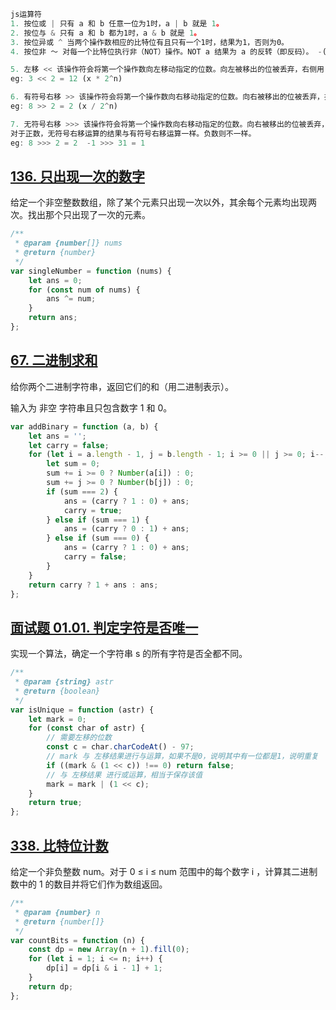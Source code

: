 ```js
js运算符
1. 按位或 | 只有 a 和 b 任意一位为1时，a | b 就是 1。
2. 按位与 & 只有 a 和 b 都为1时，a & b 就是 1。
3. 按位异或 ^ 当两个操作数相应的比特位有且只有一个1时，结果为1，否则为0。
4. 按位非 ～ 对每一个比特位执行非（NOT）操作。NOT a 结果为 a 的反转（即反码）。 -(a + 1)

5. 左移 << 该操作符会将第一个操作数向左移动指定的位数。向左被移出的位被丢弃，右侧用 0 补充。
eg: 3 << 2 = 12 (x * 2^n)

6. 有符号右移 >> 该操作符会将第一个操作数向右移动指定的位数。向右被移出的位被丢弃，拷贝最左侧的位以填充左侧。由于新的最左侧的位总是和以前相同，符号位没有被改变。所以被称作“符号传播”。
eg: 8 >> 2 = 2 (x / 2^n)

7. 无符号右移 >>> 该操作符会将第一个操作数向右移动指定的位数。向右被移出的位被丢弃，左侧用0填充。因为符号位变成了 0，所以结果总是非负的。（译注：即便右移 0 个比特，结果也是非负的。）
对于正数，无符号右移运算的结果与有符号右移运算一样。负数则不一样。
eg: 8 >>> 2 = 2  -1 >>> 31 = 1
```
 
## [136. 只出现一次的数字](https://leetcode-cn.com/problems/single-number/)
给定一个非空整数数组，除了某个元素只出现一次以外，其余每个元素均出现两次。找出那个只出现了一次的元素。

```js
/**
 * @param {number[]} nums
 * @return {number}
 */
var singleNumber = function (nums) {
    let ans = 0;
    for (const num of nums) {
        ans ^= num;
    }
    return ans;
};
```

## [67. 二进制求和](https://leetcode-cn.com/problems/add-binary/)
给你两个二进制字符串，返回它们的和（用二进制表示）。

输入为 非空 字符串且只包含数字 1 和 0。

```js
var addBinary = function (a, b) {
    let ans = '';
    let carry = false;
    for (let i = a.length - 1, j = b.length - 1; i >= 0 || j >= 0; i--, j--) {
        let sum = 0;
        sum += i >= 0 ? Number(a[i]) : 0;
        sum += j >= 0 ? Number(b[j]) : 0;
        if (sum === 2) {
            ans = (carry ? 1 : 0) + ans;
            carry = true;
        } else if (sum === 1) {
            ans = (carry ? 0 : 1) + ans;
        } else if (sum === 0) {
            ans = (carry ? 1 : 0) + ans;
            carry = false;
        }
    }
    return carry ? 1 + ans : ans;
};
```

## [面试题 01.01. 判定字符是否唯一](https://leetcode-cn.com/problems/is-unique-lcci/submissions/)
实现一个算法，确定一个字符串 s 的所有字符是否全都不同。

```js
/**
 * @param {string} astr
 * @return {boolean}
 */
var isUnique = function (astr) {
    let mark = 0;
    for (const char of astr) {
        // 需要左移的位数
        const c = char.charCodeAt() - 97;
        // mark 与 左移结果进行与运算，如果不是0，说明其中有一位都是1，说明重复
        if ((mark & (1 << c)) !== 0) return false;
        // 与 左移结果 进行或运算，相当于保存该值
        mark = mark | (1 << c);
    }
    return true;
};
```

## [338. 比特位计数](https://leetcode-cn.com/problems/counting-bits/)
给定一个非负整数 num。对于 0 ≤ i ≤ num 范围中的每个数字 i ，计算其二进制数中的 1 的数目并将它们作为数组返回。

```js
/**
 * @param {number} n
 * @return {number[]}
 */
var countBits = function (n) {
    const dp = new Array(n + 1).fill(0);
    for (let i = 1; i <= n; i++) {
        dp[i] = dp[i & i - 1] + 1;
    }
    return dp;
};
```
